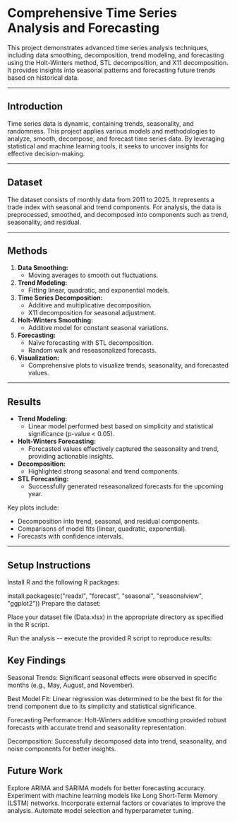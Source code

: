 # Comprehensive Time Series Analysis and Forecasting

This project demonstrates advanced time series analysis techniques, including data smoothing, decomposition, trend modeling, and forecasting using the Holt-Winters method, STL decomposition, and X11 decomposition. It provides insights into seasonal patterns and forecasting future trends based on historical data.

---

## Introduction
Time series data is dynamic, containing trends, seasonality, and randomness. This project applies various models and methodologies to analyze, smooth, decompose, and forecast time series data. By leveraging statistical and machine learning tools, it seeks to uncover insights for effective decision-making.

---

## Dataset
The dataset consists of monthly data from 2011 to 2025. It represents a trade index with seasonal and trend components. For analysis, the data is preprocessed, smoothed, and decomposed into components such as trend, seasonality, and residual.

---

## Methods
1. **Data Smoothing:**
   - Moving averages to smooth out fluctuations.
2. **Trend Modeling:**
   - Fitting linear, quadratic, and exponential models.
3. **Time Series Decomposition:**
   - Additive and multiplicative decomposition.
   - X11 decomposition for seasonal adjustment.
4. **Holt-Winters Smoothing:**
   - Additive model for constant seasonal variations.
5. **Forecasting:**
   - Naïve forecasting with STL decomposition.
   - Random walk and reseasonalized forecasts.
6. **Visualization:**
   - Comprehensive plots to visualize trends, seasonality, and forecasted values.

---

## Results
- **Trend Modeling:** 
  - Linear model performed best based on simplicity and statistical significance (p-value < 0.05).
- **Holt-Winters Forecasting:**
  - Forecasted values effectively captured the seasonality and trend, providing actionable insights.
- **Decomposition:**
  - Highlighted strong seasonal and trend components.
- **STL Forecasting:**
  - Successfully generated reseasonalized forecasts for the upcoming year.

Key plots include:
- Decomposition into trend, seasonal, and residual components.
- Comparisons of model fits (linear, quadratic, exponential).
- Forecasts with confidence intervals.

---

## Setup Instructions
Install R and the following R packages:

install.packages(c("readxl", "forecast", "seasonal", "seasonalview", "ggplot2"))
Prepare the dataset:

Place your dataset file (Data.xlsx) in the appropriate directory as specified in the R script.

Run the analysis -- execute the provided R script to reproduce results:

## Key Findings
Seasonal Trends: Significant seasonal effects were observed in specific months (e.g., May, August, and November).

Best Model Fit: Linear regression was determined to be the best fit for the trend component due to its simplicity and statistical significance.

Forecasting Performance: Holt-Winters additive smoothing provided robust forecasts with accurate trend and seasonality representation.

Decomposition: Successfully decomposed data into trend, seasonality, and noise components for better insights.

## Future Work
Explore ARIMA and SARIMA models for better forecasting accuracy.
Experiment with machine learning models like Long Short-Term Memory (LSTM) networks.
Incorporate external factors or covariates to improve the analysis.
Automate model selection and hyperparameter tuning.


